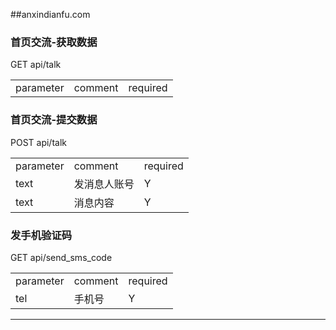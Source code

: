 ##anxindianfu.com
### 


<h3 id="1">首页交流-获取数据</h3>
GET api/talk
<br>
<table>
   <tr>
	  <td>parameter</td>
	  <td>comment</td>
	  <td>required</td>
   </tr>
</table>


<h3 id="1">首页交流-提交数据</h3>
POST api/talk
<br>
<table>
   <tr>
	  <td>parameter</td>
	  <td>comment</td>
	  <td>required</td>
   </tr>
   <tr> <td>text</td>  <td>发消息人账号</td>  <td>Y</td></tr>
   <tr> <td>text</td>  <td>消息内容</td>  <td>Y</td></tr>
</table>

<h3 id="1">发手机验证码</h3>
GET api/send_sms_code
<br>
<table>
   <tr>
	  <td>parameter</td>
	  <td>comment</td>
	  <td>required</td>
   </tr>
   <tr> <td>tel</td>  <td>手机号</td>  <td>Y</td></tr>
</table>

-------------------